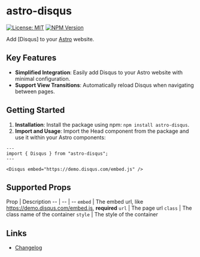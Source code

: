 # astro-disqus

[![License: MIT](https://img.shields.io/npm/l/@zfben/astro-disqus.svg)](https://github.com/zfben/astro-disqus/blob/main/LICENSE)
[![NPM Version](https://img.shields.io/npm/v/@zfben/astro-disqus.svg)](https://www.npmjs.com/package/@zfben/astro-disqus)

Add [Disqus] to your [Astro](https://astro.build/) website.

## Key Features

- **Simplified Integration**: Easily add Disqus to your Astro website with minimal configuration.
- **Support View Transitions**: Automatically reload Disqus when navigating between pages.

## Getting Started

1. **Installation**: Install the package using npm: `npm install astro-disqus`.
3. **Import and Usage**: Import the Head component from the package and use it within your Astro components:

```astro
---
import { Disqus } from "astro-disqus";
---

<Disqus embed="https://demo.disqus.com/embed.js" />
```

## Supported Props

Prop | Description
-- | -- | --
`embed` | The embed url, like https://demo.disqus.com/embed.js, **required**
`url` | The page url
`class` | The class name of the container
`style` | The style of the container

## Links

- [Changelog](./CHANGELOG.md)
